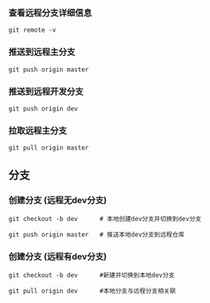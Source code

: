 
### 查看远程分支详细信息
```
git remote -v
```

### 推送到远程主分支
```
git push origin master
```

### 推送到远程开发分支
```
git push origin dev
```

### 拉取远程主分支
```
git pull origin master
```

## 分支
### 创建分支 (远程无dev分支)
```
git checkout -b dev      # 本地创建dev分支并切换到dev分支

git push origin master   # 推送本地dev分支到远程仓库
```
### 创建分支 (远程有dev分支)
```
git checkout -b dev      #新建并切换到本地dev分支

git pull origin dev      #本地分支与远程分支相关联
```


